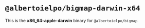 # `@albertoielpo/bigmap-darwin-x64`

This is the **x86_64-apple-darwin** binary for `@albertoielpo/bigmap`
